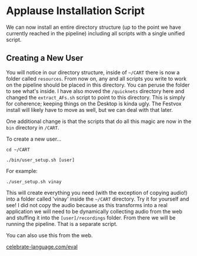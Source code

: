 # Applause Installation Script #

We can now install an entire directory structure (up to the point we have currently reached in the pipeline) including all scripts with a single unified script.

## Creating a New User ##

You will notice in our directory structure, inside of `~/CART` there is now a folder called `resources`. From now on, any and all scripts you write to work on the pipeline should be placed in this directory. You can peruse the folder to see what's inside. I have also moved the `/quicknets` directory here and changed the `extract_AFs.sh` script to point to this directory. This is simply for coherence; keeping things on the Desktop is kinda ugly. The Festvox install will likely have to move as well, but we can deal with that later.

One additional change is that the scripts that do all this magic are now in the `bin` directory in `/CART`.

To create a new user...

```
cd ~/CART

./bin/user_setup.sh [user]
```

For example:

```
./user_setup.sh vinay
```

This will create everything you need (with the exception of copying audio!) into a folder called 'vinay' inside the `~/CART` directory. Try it for yourself and see! I did not copy the audio because as this transforms into a real application we will need to be dynamically collecting audio from the web and stuffing it into the `[user]/recordings` folder. From there we will be running the pipeline. That is a separate script.

You can also use this from the web.

[celebrate-language.com/eval](http://celebrate-language.com/eval)